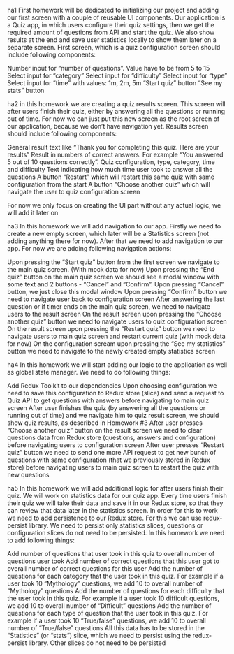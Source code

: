 ha1
First homework will be dedicated to initializing our project and adding our first screen with a couple of reusable UI components. Our application is a Quiz app, in which users configure their quiz settings, then we get the required amount of questions from API and start the quiz. We also show results at the end and save user statistics locally to show them later on a separate screen. First screen, which is a quiz configuration screen should include following components:

Number input for “number of questions”. Value have to be from 5 to 15
Select input for “category”
Select input for “difficulty”
Select input for “type”
Select input for “time” with values: 1m, 2m, 5m
“Start quiz” button
“See my stats” button

ha2
in this homework we are creating a quiz results screen. This screen will after users finish their quiz, either by answering all the questions or running out of time. For now we can just put this new screen as the root screen of our application, because we don’t have navigation yet. Results screen should include following components:

General result text like “Thank you for completing this quiz. Here are your results”
Result in numbers of correct answers. For example “You answered 5 out of 10 questions correctly”.
Quiz configuration, type, category, time and difficulty
Text indicating how much time user took to answer all the questions
A button “Restart” which will restart this same quiz with same configuration from the start
A button “Choose another quiz” which will navigate the user to quiz configuration screen

For now we only focus on creating the UI part without any actual logic, we will add it later on

ha3
In this homework we will add navigation to our app. Firstly we need to create a new empty screen, which later will be a Statistics screen (not adding anything there for now). After that we need to add navigation to our app. For now we are adding following navigation actions:

Upon pressing the “Start quiz” button from the first screen we navigate to the main quiz screen. (With mock data for now)
Upon pressing the “End quiz” button on the main quiz screen we should see a modal window with some text and 2 buttons - “Cancel” and “Confirm”.
Upon pressing “Cancel” button, we just close this modal window
Upon pressing “Confirm” button we need to navigate user back to configuration screen
After answering the last question or if timer ends on the main quiz screen, we need to navigate users to the result screen
On the result screen upon pressing the “Choose another quiz” button we need to navigate users to quiz configuration screen
On the result screen upon pressing the “Restart quiz” button we need to navigate users to main quiz screen and restart current quiz (with mock data for now)
On the configuration scream upon pressing the “See my statistics” button we need to navigate to the newly created empty statistics screen

ha4
In this homework we will start adding our logic to the application as well as global state manager. We need to do following things:

Add Redux Toolkit to our dependencies
Upon choosing configuration we need to save this configuration to Redux store (slice) and send a request to Quiz API to get questions with answers before navigating to main quiz screen
After user finishes the quiz (by answering all the questions or running out of time) and we navigate him to quiz result screen, we should show quiz results, as described in Homework #3
After user presses “Choose another quiz” button on the result screen we need to clear questions data from Redux store (questions, answers and configuration) before navigating users to configuration screen
After user presses “Restart quiz” button we need to send one more API request to get new bunch of questions with same configuration (that we previously stored in Redux store) before navigating users to main quiz screen to restart the quiz with new questions

ha5
In this homework we will add additional logic for after users finish their quiz. We will work on statistics data for our quiz app. Every time users finish their quiz we will take their data and save it in our Redux store, so that they can review that data later in the statistics screen. In order for this to work we need to add persistence to our Redux store. For this we can use redux-persist library. We need to persist only statistics slices, questions or configuration slices do not need to be persisted. In this homework we need to add following things:

Add number of questions that user took in this quiz to overall number of questions user took
Add number of correct questions that this user got to overall number of correct questions for this user
Add the number of questions for each category that the user took in this quiz. For example if a user took 10 “Mythology” questions, we add 10 to overall number of “Mythology” questions
Add the number of questions for each difficulty that the user took in this quiz. For example if a user took 10 difficult questions, we add 10 to overall number of “Difficult” questions
Add the number of questions for each type of question that the user took in this quiz. For example if a user took 10 “True/false” questions, we add 10 to overall number of “True/false” questions
All this data has to be stored in the “Statistics” (or “stats”) slice, which we need to persist using the redux-persist library. Other slices do not need to be persisted